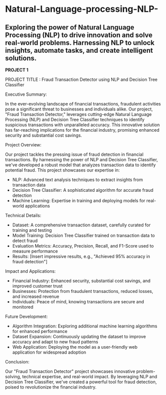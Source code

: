 # Natural-Language-processing-NLP-
 Exploring the power of Natural Language Processing (NLP) to drive innovation and solve real-world problems. Harnessing NLP to unlock insights, automate tasks, and create intelligent solutions.
---------------------------------------------------------------------------------------------------------------------------------------------------------------------
**PROJECT 1**

 PROJECT TITLE :    Fraud Transaction Detector using NLP and Decision Tree Classifier

Executive Summary:

In the ever-evolving landscape of financial transactions, fraudulent activities pose a significant threat to businesses and individuals alike. Our project, "Fraud Transaction Detector," leverages cutting-edge Natural Language Processing (NLP) and Decision Tree Classifier techniques to identify suspicious transactions with unparalleled accuracy. This innovative solution has far-reaching implications for the financial industry, promising enhanced security and substantial cost savings.

Project Overview:

Our project tackles the pressing issue of fraud detection in financial transactions. By harnessing the power of NLP and Decision Tree Classifier, we've developed a robust model that analyzes transaction data to identify potential fraud. This project showcases our expertise in:

- NLP: Advanced text analysis techniques to extract insights from transaction data
- Decision Tree Classifier: A sophisticated algorithm for accurate fraud detection
- Machine Learning: Expertise in training and deploying models for real-world applications

Technical Details:

- Dataset: A comprehensive transaction dataset, carefully curated for training and testing
- Model Training: Decision Tree Classifier trained on transaction data to detect fraud
- Evaluation Metrics: Accuracy, Precision, Recall, and F1-Score used to measure performance
- Results: [Insert impressive results, e.g., "Achieved 95% accuracy in fraud detection"]

Impact and Applications:

- Financial Industry: Enhanced security, substantial cost savings, and improved customer trust
- Businesses: Protection from fraudulent transactions, reduced losses, and increased revenue
- Individuals: Peace of mind, knowing transactions are secure and monitored

Future Development:

- Algorithm Integration: Exploring additional machine learning algorithms for enhanced performance
- Dataset Expansion: Continuously updating the dataset to improve accuracy and adapt to new fraud patterns
- Web Application: Deploying the model as a user-friendly web application for widespread adoption

Conclusion:

Our "Fraud Transaction Detector" project showcases innovative problem-solving, technical expertise, and real-world impact. By leveraging NLP and Decision Tree Classifier, we've created a powerful tool for fraud detection, poised to revolutionize the financial industry.


